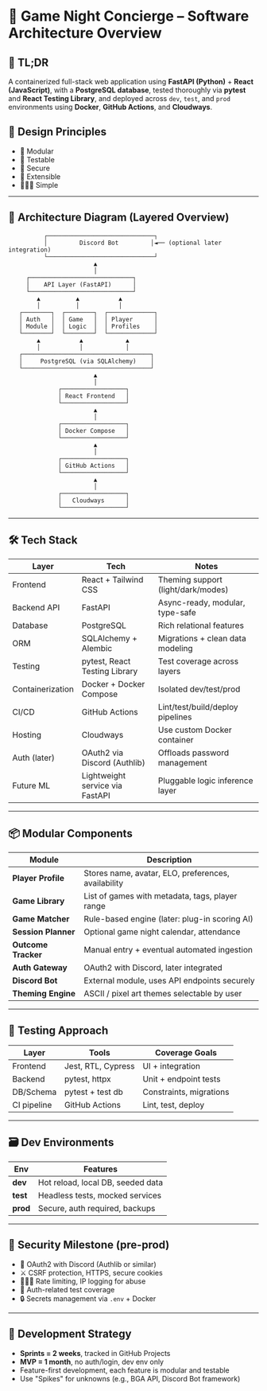 # 🧱 Game Night Concierge – Software Architecture Overview

## 📐 TL;DR

A containerized full-stack web application using **FastAPI (Python)** + **React (JavaScript)**, with a **PostgreSQL database**, tested thoroughly via **pytest** and **React Testing Library**, and deployed across `dev`, `test`, and `prod` environments using **Docker**, **GitHub Actions**, and **Cloudways**.

## 🧰 Design Principles

* 🚧 Modular
* 🧪 Testable
* 🔐 Secure
* 🧩 Extensible
* 🧘🏽‍♂️ Simple

---

## 🧱 Architecture Diagram (Layered Overview)

```
          ┌──────────────────────────────┐
          │         Discord Bot         │◄── (optional later integration)
          └──────────────────────────────┘
                        ▲
                        │
     ┌─────────────────────────────┐
     │    API Layer (FastAPI)      │
     └─────────────────────────────┘
        ▲          ▲           ▲
        │          │           │
   ┌────────┐  ┌────────┐  ┌─────────────┐
   │ Auth   │  │ Game   │  │ Player      │
   │ Module │  │ Logic  │  │ Profiles    │
   └────────┘  └────────┘  └─────────────┘
        ▲           ▲            ▲
        │           │            │
   ┌────────────────────────────────────┐
   │     PostgreSQL (via SQLAlchemy)    │
   └────────────────────────────────────┘
                        ▲
                        │
              ┌──────────────────┐
              │ React Frontend   │
              └──────────────────┘
                        ▲
                        │
              ┌──────────────────┐
              │ Docker Compose   │
              └──────────────────┘
                        ▲
                        │
              ┌──────────────────┐
              │ GitHub Actions   │
              └──────────────────┘
                        ▲
                        │
              ┌──────────────────┐
              │   Cloudways      │
              └──────────────────┘
```

---

## 🛠 Tech Stack

| Layer            | Tech                            | Notes                              |
| ---------------- | ------------------------------- | ---------------------------------- |
| Frontend         | React + Tailwind CSS            | Theming support (light/dark/modes) |
| Backend API      | FastAPI                         | Async-ready, modular, type-safe    |
| Database         | PostgreSQL                      | Rich relational features           |
| ORM              | SQLAlchemy + Alembic            | Migrations + clean data modeling   |
| Testing          | pytest, React Testing Library   | Test coverage across layers        |
| Containerization | Docker + Docker Compose         | Isolated dev/test/prod             |
| CI/CD            | GitHub Actions                  | Lint/test/build/deploy pipelines   |
| Hosting          | Cloudways                       | Use custom Docker container        |
| Auth (later)     | OAuth2 via Discord (Authlib)    | Offloads password management       |
| Future ML        | Lightweight service via FastAPI | Pluggable logic inference layer    |

---

## 📦 Modular Components

| Module              | Description                                         |
| ------------------- | --------------------------------------------------- |
| **Player Profile**  | Stores name, avatar, ELO, preferences, availability |
| **Game Library**    | List of games with metadata, tags, player range     |
| **Game Matcher**    | Rule-based engine (later: plug-in scoring AI)       |
| **Session Planner** | Optional game night calendar, attendance            |
| **Outcome Tracker** | Manual entry + eventual automated ingestion         |
| **Auth Gateway**    | OAuth2 with Discord, later integrated               |
| **Discord Bot**     | External module, uses API endpoints securely        |
| **Theming Engine**  | ASCII / pixel art themes selectable by user         |

---

## 🔬 Testing Approach

| Layer       | Tools              | Coverage Goals          |
| ----------- | ------------------ | ----------------------- |
| Frontend    | Jest, RTL, Cypress | UI + integration        |
| Backend     | pytest, httpx      | Unit + endpoint tests   |
| DB/Schema   | pytest + test db   | Constraints, migrations |
| CI pipeline | GitHub Actions     | Lint, test, deploy      |

---

## 🗃️ Dev Environments

| Env      | Features                          |
| -------- | --------------------------------- |
| **dev**  | Hot reload, local DB, seeded data |
| **test** | Headless tests, mocked services   |
| **prod** | Secure, auth required, backups    |

---

## 🔐 Security Milestone (pre-prod)

* 🔑 OAuth2 with Discord (Authlib or similar)
* ⚔️ CSRF protection, HTTPS, secure cookies
* 🕵🏽‍♂️ Rate limiting, IP logging for abuse
* 🧪 Auth-related test coverage
* 🔒 Secrets management via `.env` + Docker

---

## 📅 Development Strategy

* **Sprints = 2 weeks**, tracked in GitHub Projects
* **MVP = 1 month**, no auth/login, dev env only
* Feature-first development, each feature is modular and testable
* Use "Spikes" for unknowns (e.g., BGA API, Discord Bot framework)


